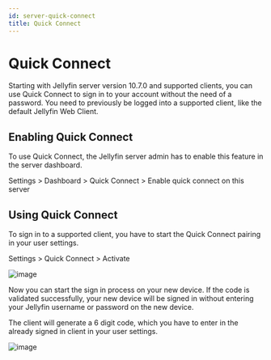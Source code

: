 ```yaml
---
id: server-quick-connect
title: Quick Connect
---
```


# Quick Connect

Starting with Jellyfin server version 10.7.0 and supported clients, you can use Quick Connect to sign in to your account without the need of a password. You need to previously be logged into a supported client, like the default Jellyfin Web Client.

## Enabling Quick Connect

To use Quick Connect, the Jellyfin server admin has to enable this feature in the server dashboard.

Settings > Dashboard > Quick Connect > Enable quick connect on this server

## Using Quick Connect

To sign in to a supported client, you have to start the Quick Connect pairing in your user settings.

Settings > Quick Connect > Activate

![image](https://user-images.githubusercontent.com/12074633/115973526-aecc6000-a523-11eb-9ed6-59bee41bac7b.png)

Now you can start the sign in process on your new device. If the code is validated successfully, your new device will be signed in without entering your Jellyfin username or password on the new device.

The client will generate a 6 digit code, which you have to enter in the already signed in client in your user settings.

![image](https://user-images.githubusercontent.com/12074633/115973542-c99ed480-a523-11eb-9d61-17ccd628e123.png)
